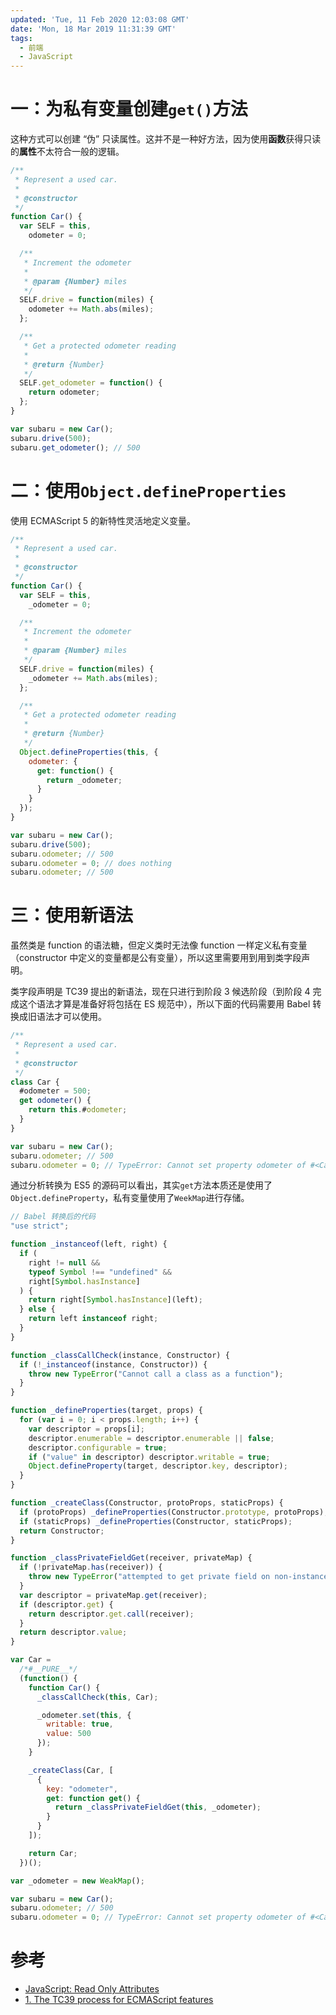 ```yaml
---
updated: 'Tue, 11 Feb 2020 12:03:08 GMT'
date: 'Mon, 18 Mar 2019 11:31:39 GMT'
tags:
  - 前端
  - JavaScript
---
```


# 一：为私有变量创建`get()`方法

这种方式可以创建 “伪” 只读属性。这并不是一种好方法，因为使用**函数**获得只读的**属性**不太符合一般的逻辑。

```js
/**
 * Represent a used car.
 *
 * @constructor
 */
function Car() {
  var SELF = this,
    odometer = 0;

  /**
   * Increment the odometer
   *
   * @param {Number} miles
   */
  SELF.drive = function(miles) {
    odometer += Math.abs(miles);
  };

  /**
   * Get a protected odometer reading
   *
   * @return {Number}
   */
  SELF.get_odometer = function() {
    return odometer;
  };
}

var subaru = new Car();
subaru.drive(500);
subaru.get_odometer(); // 500
```

# 二：使用`Object.defineProperties`

使用 ECMAScript 5 的新特性灵活地定义变量。

```js
/**
 * Represent a used car.
 *
 * @constructor
 */
function Car() {
  var SELF = this,
    _odometer = 0;

  /**
   * Increment the odometer
   *
   * @param {Number} miles
   */
  SELF.drive = function(miles) {
    _odometer += Math.abs(miles);
  };

  /**
   * Get a protected odometer reading
   *
   * @return {Number}
   */
  Object.defineProperties(this, {
    odometer: {
      get: function() {
        return _odometer;
      }
    }
  });
}

var subaru = new Car();
subaru.drive(500);
subaru.odometer; // 500
subaru.odometer = 0; // does nothing
subaru.odometer; // 500
```

# 三：使用新语法

虽然类是 function 的语法糖，但定义类时无法像 function 一样定义私有变量（constructor 中定义的变量都是公有变量），所以这里需要用到用到类字段声明。

类字段声明是 TC39 提出的新语法，现在只进行到阶段 3 候选阶段（到阶段 4 完成这个语法才算是准备好将包括在 ES 规范中），所以下面的代码需要用 Babel 转换成旧语法才可以使用。

```js
/**
 * Represent a used car.
 *
 * @constructor
 */
class Car {
  #odometer = 500;
  get odometer() {
    return this.#odometer;
  }
}

var subaru = new Car();
subaru.odometer; // 500
subaru.odometer = 0; // TypeError: Cannot set property odometer of #<Car> which has only a getter
```

通过分析转换为 ES5 的源码可以看出，其实`get`方法本质还是使用了`Object.defineProperty`，私有变量使用了`WeekMap`进行存储。

```js
// Babel 转换后的代码
"use strict";

function _instanceof(left, right) {
  if (
    right != null &&
    typeof Symbol !== "undefined" &&
    right[Symbol.hasInstance]
  ) {
    return right[Symbol.hasInstance](left);
  } else {
    return left instanceof right;
  }
}

function _classCallCheck(instance, Constructor) {
  if (!_instanceof(instance, Constructor)) {
    throw new TypeError("Cannot call a class as a function");
  }
}

function _defineProperties(target, props) {
  for (var i = 0; i < props.length; i++) {
    var descriptor = props[i];
    descriptor.enumerable = descriptor.enumerable || false;
    descriptor.configurable = true;
    if ("value" in descriptor) descriptor.writable = true;
    Object.defineProperty(target, descriptor.key, descriptor);
  }
}

function _createClass(Constructor, protoProps, staticProps) {
  if (protoProps) _defineProperties(Constructor.prototype, protoProps);
  if (staticProps) _defineProperties(Constructor, staticProps);
  return Constructor;
}

function _classPrivateFieldGet(receiver, privateMap) {
  if (!privateMap.has(receiver)) {
    throw new TypeError("attempted to get private field on non-instance");
  }
  var descriptor = privateMap.get(receiver);
  if (descriptor.get) {
    return descriptor.get.call(receiver);
  }
  return descriptor.value;
}

var Car =
  /*#__PURE__*/
  (function() {
    function Car() {
      _classCallCheck(this, Car);

      _odometer.set(this, {
        writable: true,
        value: 500
      });
    }

    _createClass(Car, [
      {
        key: "odometer",
        get: function get() {
          return _classPrivateFieldGet(this, _odometer);
        }
      }
    ]);

    return Car;
  })();

var _odometer = new WeakMap();

var subaru = new Car();
subaru.odometer; // 500
subaru.odometer = 0; // TypeError: Cannot set property odometer of #<Car> which has only a getter
```

# 参考

-   [JavaScript: Read Only Attributes](https://ttmm.io/tech/javascript-read-attributes/)
-   [1. The TC39 process for ECMAScript features](http://exploringjs.com/es2016-es2017/ch_tc39-process.html)
